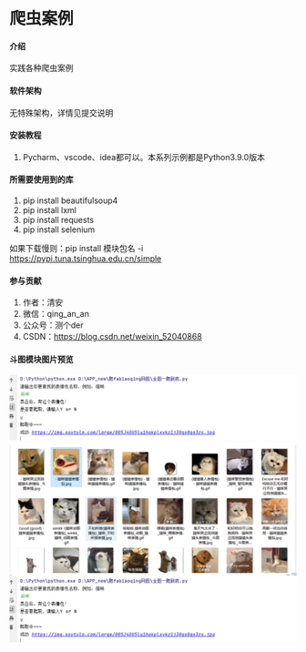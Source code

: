 # 爬虫案例

#### 介绍
实践各种爬虫案例

#### 软件架构
无特殊架构，详情见提交说明


#### 安装教程

1.  Pycharm、vscode、idea都可以。本系列示例都是Python3.9.0版本

#### 所需要使用到的库

1.  pip install beautifulsoup4
2.  pip install lxml
3.  pip install requests
4.  pip install selenium

如果下载慢则：pip install 模块包名 -i https://pypi.tuna.tsinghua.edu.cn/simple

#### 参与贡献

1.  作者：清安
2.  微信：qing_an_an
3.  公众号：测个der
4.  CSDN：https://blog.csdn.net/weixin_52040868


#### 斗图模块图片预览
![输入图片说明](%E6%96%97%E5%9B%BE/image.png)
![输入图片说明](%E6%96%97%E5%9B%BE/70b0f0009a80a70f622d82ee9db77a3.png)
![输入图片说明](%E6%96%97%E5%9B%BE/image.png)
